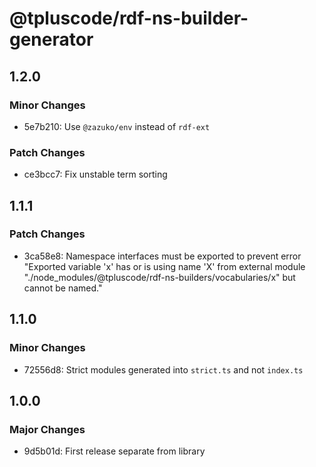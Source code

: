 # @tpluscode/rdf-ns-builder-generator

## 1.2.0

### Minor Changes

- 5e7b210: Use `@zazuko/env` instead of `rdf-ext`

### Patch Changes

- ce3bcc7: Fix unstable term sorting

## 1.1.1

### Patch Changes

- 3ca58e8: Namespace interfaces must be exported to prevent error "Exported variable 'x' has or is using name 'X' from external module "./node_modules/@tpluscode/rdf-ns-builders/vocabularies/x" but cannot be named."

## 1.1.0

### Minor Changes

- 72556d8: Strict modules generated into `strict.ts` and not `index.ts`

## 1.0.0

### Major Changes

- 9d5b01d: First release separate from library
